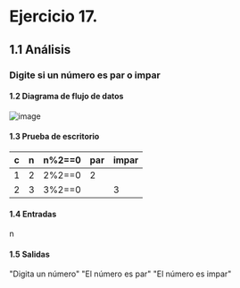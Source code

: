 # Ejercicio 17.
## 1.1 Análisis
### Digite si un número es par o impar
#### 1.2 Diagrama de flujo de datos
![image](https://user-images.githubusercontent.com/113397533/190950860-9efaca75-0ca5-462e-a6c6-3c53119de80a.png)
#### 1.3 Prueba de escritorio
|c|n|n%2==0|par|impar|
|-|-|------|---|-----|
|1|2|2%2==0|2|       |
|2|3|3%2==0| |3|
#### 1.4 Entradas
n
#### 1.5 Salidas
"Digita un número" "El número es par" "El número es impar"
